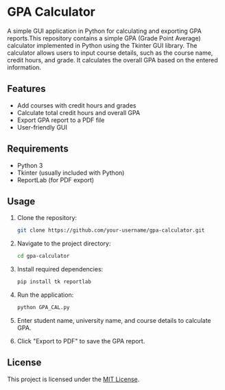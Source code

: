# GPA Calculator

A simple GUI application in Python for calculating and exporting GPA reports.This repository contains a simple GPA (Grade Point Average) calculator implemented in Python using the Tkinter GUI library. The calculator allows users to input course details, such as the course name, credit hours, and grade. It calculates the overall GPA based on the entered information.

## Features

- Add courses with credit hours and grades
- Calculate total credit hours and overall GPA
- Export GPA report to a PDF file
- User-friendly GUI

## Requirements

- Python 3
- Tkinter (usually included with Python)
- ReportLab (for PDF export)

## Usage

1. Clone the repository:

   ```bash
   git clone https://github.com/your-username/gpa-calculator.git

2. Navigate to the project directory:

   ```bash
   cd gpa-calculator
   
3. Install required dependencies:

   ```bash
   pip install tk reportlab
   
4. Run the application:

   ```bash
   python GPA_CAL.py
   
5. Enter student name, university name, and course details to calculate GPA.

6. Click "Export to PDF" to save the GPA report.

## License

This project is licensed under the [MIT License](LICENSE).

